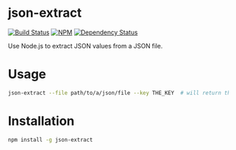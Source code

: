 # json-extract

[![Build Status](https://travis-ci.org/greglearns/json-extract.png?branch=master)](https://travis-ci.org/greglearns/json-extract)
[![NPM](https://nodei.co/npm/json-extract.png)](https://nodei.co/npm/json-extract/)
[![Dependency Status](https://david-dm.org/greglearns/json-extract.png)](https://david-dm.org/greglearns/json-extract)

Use Node.js to extract JSON values from a JSON file.

# Usage

```bash
json-extract --file path/to/a/json/file --key THE_KEY  # will return the value associated with THE_KEY
```

# Installation

```bash
npm install -g json-extract
```

